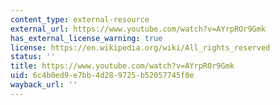 ```yaml
---
content_type: external-resource
external_url: https://www.youtube.com/watch?v=AYrpROr9Gmk
has_external_license_warning: true
license: https://en.wikipedia.org/wiki/All_rights_reserved
status: ''
title: https://www.youtube.com/watch?v=AYrpROr9Gmk
uid: 6c4b0ed9-e7bb-4d28-9725-b52057745f0e
wayback_url: ''
---
```

